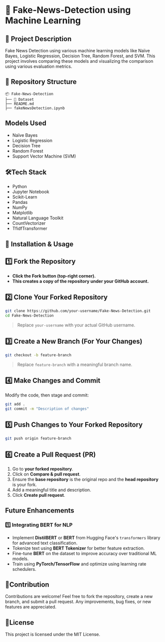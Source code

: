 # 📰 Fake-News-Detection using Machine Learning

## 📌 Project Description
Fake News Detection using various machine learning models like Naïve Bayes, Logistic Regression, Decision Tree, Random Forest, and SVM. This project involves comparing these models and visualizing the comparison using various evaluation metrics.

## 📂 Repository Structure

```
📦 Fake-News-Detection
├── 📂 Dataset                
├── README.md
├── fakeNewsDetection.ipynb

```
## Models Used
- Naïve Bayes
- Logistic Regression
- Decision Tree
- Random Forest
- Support Vector Machine (SVM)

## 🛠️Tech Stack
- Python
- Jupyter Notebook
- Scikit-Learn
- Pandas
- NumPy
- Matplotlib
- Natural Language Toolkit
- CountVectorizer
- TfidfTransformer

## 🚀 Installation & Usage

## 1️⃣ Fork the Repository
- **Click the **Fork** button (top-right corner).**
- **This creates a copy of the repository under your GitHub account.**

## 2️⃣ Clone Your Forked Repository
```sh
git clone https://github.com/your-username/Fake-News-Detection.git
cd Fake-News-Detection
```
> Replace `your-username` with your actual GitHub username.

## 3️⃣ Create a New Branch (For Your Changes)
```sh
git checkout -b feature-branch
```
> Replace `feature-branch` with a meaningful branch name.

## 4️⃣ Make Changes and Commit
Modify the code, then stage and commit:
```sh
git add .
git commit -m "Description of changes"
```

## 5️⃣ Push Changes to Your Forked Repository
```sh
git push origin feature-branch
```

## 6️⃣ Create a Pull Request (PR)
1. Go to **your forked repository**.
2. Click on **Compare & pull request**.
3. Ensure the **base repository** is the original repo and the **head repository** is your fork.
4. Add a meaningful title and description.
5. Click **Create pull request**.

## Future Enhancements
### 1️⃣ Integrating BERT for NLP
- Implement **DistilBERT** or **BERT** from Hugging Face's `transformers` library for advanced text classification.
- Tokenize text using **BERT Tokenizer** for better feature extraction.
- Fine-tune **BERT** on the dataset to improve accuracy over traditional ML models.
- Train using **PyTorch/TensorFlow** and optimize using learning rate schedulers.

##  🤝Contribution
Contributions are welcome! Feel free to fork the repository, create a new branch, and submit a pull request. Any improvements, bug fixes, or new features are appreciated.

## 📝License
This project is licensed under the MIT License.

